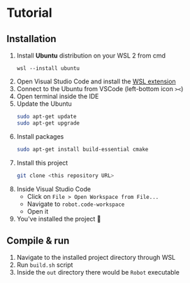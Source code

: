 # Tutorial

## Installation
1. Install **Ubuntu** distribution on your WSL 2 from cmd
    ```batch
    wsl --install ubuntu
    ```
2. Open Visual Studio Code and install the [WSL extension](https://code.visualstudio.com/docs/remote/wsl-tutorial#_install-the-extension)
3. Connect to the Ubuntu from VSCode (left-bottom icon `><`)
4. Open terminal inside the IDE
5. Update the Ubuntu
    ```bash
    sudo apt-get update
    sudo apt-get upgrade
    ```
6. Install packages
    ```bash
    sudo apt-get install build-essential cmake
    ```
7. Install this project
    ```bash
    git clone <this repository URL>
    ```
8. Inside Visual Studio Code
    - Click on `File > Open Workspace from File...`
    - Navigate to `robot.code-workspace`
    - Open it
9. You've installed the project 🎉

## Compile & run
1. Navigate to the installed project directory through WSL
2. Run `build.sh` script
3. Inside the `out` directory there would be `Robot` executable
